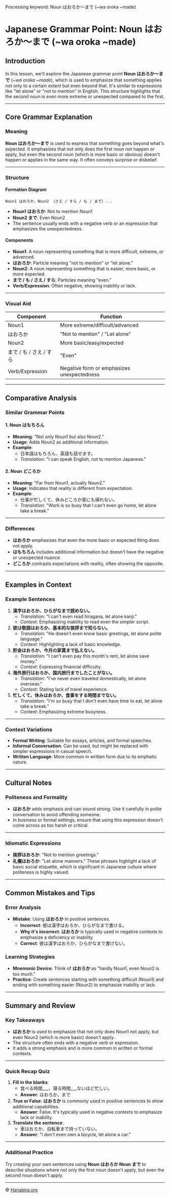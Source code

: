 Processing keyword: Noun はおろか～まで (~wa oroka ~made)
# Japanese Grammar Point: Noun はおろか～まで (~wa oroka ~made)

## Introduction
In this lesson, we'll explore the Japanese grammar point **Noun はおろか～まで** (*~wa oroka ~made*), which is used to emphasize that something applies not only to a certain extent but even beyond that. It's similar to expressions like "let alone" or "not to mention" in English. This structure highlights that the second noun is even more extreme or unexpected compared to the first.

---
## Core Grammar Explanation
### Meaning
**Noun はおろか～まで** is used to express that something goes beyond what's expected. It emphasizes that not only does the first noun not happen or apply, but even the second noun (which is more basic or obvious) doesn't happen or applies in the same way. It often conveys surprise or disbelief.

---
### Structure
#### Formation Diagram
```
Noun1 はおろか、Noun2 （さえ / すら / も / まで）...
```
- **Noun1 はおろか**: Not to mention Noun1
- **Noun2 まで**: Even Noun2
- The sentence usually ends with a negative verb or an expression that emphasizes the unexpectedness.
#### Components
- **Noun1**: A noun representing something that is more difficult, extreme, or advanced.
- **はおろか**: Particle meaning "not to mention" or "let alone."
- **Noun2**: A noun representing something that is easier, more basic, or more expected.
- **まで / も / さえ / すら**: Particles meaning "even."
- **Verb/Expression**: Often negative, showing inability or lack.
---
### Visual Aid
| Component      | Function                                    |
|----------------|---------------------------------------------|
| Noun1          | More extreme/difficult/advanced             |
| はおろか        | "Not to mention" / "Let alone"              |
| Noun2          | More basic/easy/expected                    |
| まで / も / さえ / すら | "Even"                                   |
| Verb/Expression | Negative form or emphasizes unexpectedness |
---
## Comparative Analysis
### Similar Grammar Points
#### 1. Noun はもちろん
- **Meaning**: "Not only Noun1 but also Noun2."
- **Usage**: Adds Noun2 as additional information.
- **Example**: 
  - 日本語はもちろん、英語も話せます。
  - *Translation*: "I can speak English, not to mention Japanese."
#### 2. Noun どころか
- **Meaning**: "Far from Noun1, actually Noun2."
- **Usage**: Indicates that reality is different from expectation.
- **Example**: 
  - 仕事が忙しくて、休みどころか家にも帰れない。
  - *Translation*: "Work is so busy that I can't even go home, let alone take a break."
---
### Differences
- **はおろか** emphasizes that even the more basic or expected thing does not apply.
- **はもちろん** includes additional information but doesn't have the negative or unexpected nuance.
- **どころか** contrasts expectations with reality, often showing the opposite.
---
## Examples in Context
### Example Sentences
1. **漢字はおろか、ひらがなまで読めない。**
   - *Translation*: "I can't even read hiragana, let alone kanji."
   - *Context*: Emphasizing inability to read even the simpler script.
2. **彼は敬語はおろか、基本的な挨拶まで知らない。**
   - *Translation*: "He doesn't even know basic greetings, let alone polite language."
   - *Context*: Highlighting a lack of basic knowledge.
3. **貯金はおろか、今月の家賃まで払えない。**
   - *Translation*: "I can't even pay this month's rent, let alone save money."
   - *Context*: Expressing financial difficulty.
4. **海外旅行はおろか、国内旅行までしたことがない。**
   - *Translation*: "I've never even traveled domestically, let alone overseas."
   - *Context*: Stating lack of travel experience.
5. **忙しくて、休みはおろか、食事をする時間までない。**
   - *Translation*: "I'm so busy that I don't even have time to eat, let alone take a break."
   - *Context*: Emphasizing extreme busyness.
---
### Context Variations
- **Formal Writing**: Suitable for essays, articles, and formal speeches.
- **Informal Conversation**: Can be used, but might be replaced with simpler expressions in casual speech.
- **Written Language**: More common in written form due to its emphatic nature.
---
## Cultural Notes
### Politeness and Formality
- **はおろか** adds emphasis and can sound strong. Use it carefully in polite conversation to avoid offending someone.
- In business or formal settings, ensure that using this expression doesn't come across as too harsh or critical.
---
### Idiomatic Expressions
- **挨拶はおろか**: "Not to mention greetings."
- **礼儀はおろか**: "Let alone manners."
These phrases highlight a lack of basic social etiquette, which is significant in Japanese culture where politeness is highly valued.
---
## Common Mistakes and Tips
### Error Analysis
- **Mistake**: Using **はおろか** in positive sentences.
  - **Incorrect**: 彼は漢字はおろか、ひらがなまで書ける。
  - **Why it's incorrect**: **はおろか** is typically used in negative contexts to emphasize a deficiency or inability.
  - **Correct**: 彼は漢字はおろか、ひらがなまで書けない。
### Learning Strategies
- **Mnemonic Device**: Think of **はおろか** as "hardly Noun1, even Noun2 is too much."
- **Practice**: Create sentences starting with something difficult (Noun1) and ending with something easier (Noun2) to emphasize inability or lack.
---
## Summary and Review
### Key Takeaways
- **はおろか** is used to emphasize that not only does Noun1 not apply, but even Noun2 (which is more basic) doesn't apply.
- The structure often ends with a negative verb or expression.
- It adds a strong emphasis and is more common in written or formal contexts.
---
### Quick Recap Quiz
1. **Fill in the blanks**:
   - 食べる時間___、寝る時間___ないほど忙しい。
   - **Answer**: はおろか、まで
2. **True or False**: **はおろか** is commonly used in positive sentences to show additional capabilities.
   - **Answer**: False. It's typically used in negative contexts to emphasize lack or inability.
3. **Translate the sentence**:
   - 車はおろか、自転車まで持っていない。
   - **Answer**: "I don't even own a bicycle, let alone a car."
---
### Additional Practice
Try creating your own sentences using **Noun はおろか Noun まで** to describe situations where not only the first noun doesn't apply, but even the second noun doesn't apply.

---

© [Hanabira.org](https://hanabira.org)
